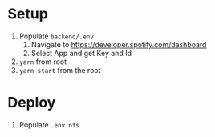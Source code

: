 # Setup

1. Populate `backend/.env`
    1. Navigate to https://developer.spotify.com/dashboard
    1. Select App and get Key and Id
1. `yarn` from root
1. `yarn start` from the root

# Deploy

1. Populate `.env.nfs`